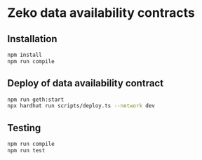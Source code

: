 # Zeko data availability contracts

## Installation

```bash
npm install
npm run compile
```

## Deploy of data availability contract

```bash
npm run geth:start
npx hardhat run scripts/deploy.ts --network dev
```

## Testing

```bash
npm run compile
npm run test
```
